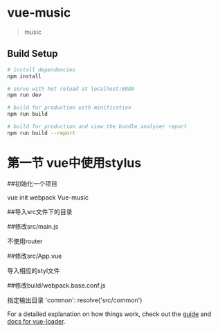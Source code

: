 # vue-music

> music

## Build Setup

``` bash
# install dependencies
npm install

# serve with hot reload at localhost:8080
npm run dev

# build for production with minification
npm run build

# build for production and view the bundle analyzer report
npm run build --report
```
# 第一节 vue中使用stylus

##初始化一个项目

vue init webpack Vue-music

##导入src文件下的目录

##修改src/main.js

不使用router 

##修改src/App.vue

导入相应的styl文件


##修改build/webpack.base.conf.js

指定输出目录 'common': resolve('src/common')







For a detailed explanation on how things work, check out the [guide](http://vuejs-templates.github.io/webpack/) and [docs for vue-loader](http://vuejs.github.io/vue-loader).
